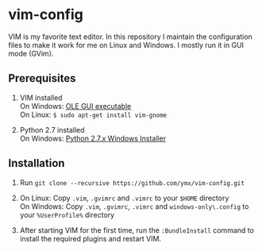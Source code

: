 vim-config
==========

VIM is my favorite text editor. In this repository I maintain the configuration files to make it work for me on Linux and Windows. I mostly run it in GUI mode (GVim).

Prerequisites
-------------

1. VIM installed  
   On Windows: [OLE GUI executable](http://www.vim.org/download.php#pc)  
   On Linux: `$ sudo apt-get install vim-gnome`

2. Python 2.7 installed  
   On Windows: [Python 2.7.x Windows Installer](http://www.python.org/download/)

Installation
------------

1. Run `git clone --recursive https://github.com/ymx/vim-config.git`

2. On Linux: Copy `.vim`, `.gvimrc` and `.vimrc` to your `$HOME` directory  
   On Windows: Copy `.vim`, `.gvimrc`, `.vimrc` and `windows-only\.config` to your `%UserProfile%` directory

3. After starting VIM for the first time, run the `:BundleInstall` command to install the required plugins and restart VIM.
